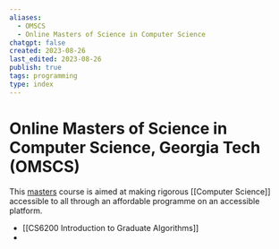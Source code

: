 ```yaml
---
aliases:
  - OMSCS
  - Online Masters of Science in Computer Science
chatgpt: false
created: 2023-08-26
last_edited: 2023-08-26
publish: true
tags: programming
type: index
---
```

# Online Masters of Science in Computer Science, Georgia Tech (OMSCS)

This [masters](https://omscs.gatech.edu/) course is aimed at making rigorous [[Computer Science]] accessible to all through an affordable programme on an accessible platform.

- [[CS6200 Introduction to Graduate Algorithms]]
-
